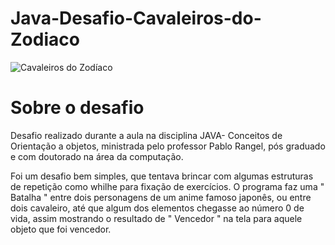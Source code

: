 # Java-Desafio-Cavaleiros-do-Zodiaco

![Cavaleiros do Zodíaco](https://github.com/mouracfs007/Java-Desafio-Cavaleiros-do-Zodiaco/blob/master/imagem%20cavaleiro/Cavaleiros.jpeg "Imagem do anime")



# Sobre o desafio

  Desafio realizado durante a aula na disciplina JAVA- Conceitos de Orientação a objetos, ministrada pelo professor Pablo Rangel, pós graduado 
  e com doutorado na área da computação.
  
Foi um desafio bem simples, que tentava brincar com algumas estruturas de repetição como whilhe para fixação de exercícios.
 O programa faz uma " Batalha " entre dois personagens de um anime famoso japonês, ou entre dois cavaleiro, até que algum dos elementos
 chegasse ao número 0 de vida, assim mostrando o resultado de " Vencedor " na tela para aquele objeto que foi vencedor.
